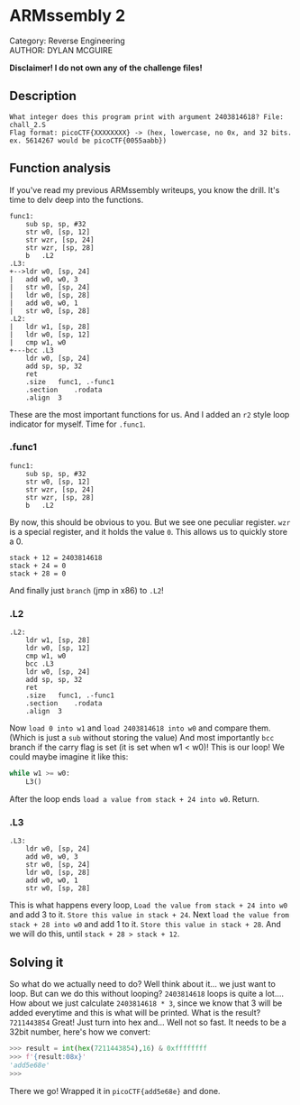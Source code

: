 # ARMssembly 2

Category: Reverse Engineering </br>
AUTHOR: DYLAN MCGUIRE

**Disclaimer! I do not own any of the challenge files!**

## Description
```
What integer does this program print with argument 2403814618? File: chall_2.S 
Flag format: picoCTF{XXXXXXXX} -> (hex, lowercase, no 0x, and 32 bits. ex. 5614267 would be picoCTF{0055aabb})
```

## Function analysis

If you've read my previous ARMssembly writeups, you know the drill. It's time to delv deep into the functions.
```
func1:
	sub	sp, sp, #32
	str	w0, [sp, 12]  
	str	wzr, [sp, 24] 
	str	wzr, [sp, 28] 
	b	.L2
.L3: 
+-->ldr	w0, [sp, 24]           
|	add	w0, w0, 3               
|	str	w0, [sp, 24]           
|	ldr	w0, [sp, 28]           
|	add	w0, w0, 1              
|	str	w0, [sp, 28]           
.L2:                           
|	ldr	w1, [sp, 28]            
|	ldr	w0, [sp, 12]            
|	cmp	w1, w0                  
+---bcc	.L3          
	ldr	w0, [sp, 24] 
	add	sp, sp, 32
	ret
	.size	func1, .-func1
	.section	.rodata
	.align	3
``` 
These are the most important functions for us. And I added an `r2` style loop indicator for myself. Time for `.func1`.

### .func1
```
func1:
	sub	sp, sp, #32
	str	w0, [sp, 12]  
	str	wzr, [sp, 24] 
	str	wzr, [sp, 28] 
	b	.L2
```
By now, this should be obvious to you. But we see one peculiar register. `wzr` is a special register, and it holds the value `0`. This allows us to quickly store a 0. 
```
stack + 12 = 2403814618
stack + 24 = 0
stack + 28 = 0
```
And finally just `branch` (jmp in x86) to `.L2`! 

### .L2
```
.L2:                           
	ldr	w1, [sp, 28]            
	ldr	w0, [sp, 12]            
	cmp	w1, w0                  
    bcc	.L3          
	ldr	w0, [sp, 24] 
	add	sp, sp, 32
	ret
	.size	func1, .-func1
	.section	.rodata
	.align	3
```
Now `load 0 into w1` and `load 2403814618 into w0` and compare them. (Which is just a `sub` without storing the value) And most importantly `bcc` branch if the carry flag is set (it is set when w1 < w0)! This is our loop! We could maybe imagine it like this:
```py
while w1 >= w0:
	L3()
```
After the loop ends `load a value from stack + 24 into w0`. Return. 

### .L3
```
.L3: 
    ldr	w0, [sp, 24]            
	add	w0, w0, 3                
	str	w0, [sp, 24]            
	ldr	w0, [sp, 28]            
	add	w0, w0, 1               
	str	w0, [sp, 28]  
```
This is what happens every loop, `Load the value from stack + 24 into w0` and add 3 to it. `Store this value in stack + 24`. Next `load the value from stack + 28 into w0` and add 1 to it. `Store this value in stack + 28`. And we will do this, until  `stack + 28 > stack + 12`. 

## Solving it

So what do we actually need to do? Well think about it... we just want to loop. But can we do this without looping? `2403814618` loops is quite a lot.... How about we just calculate `2403814618 * 3`, since we know that 3 will be added everytime and this is what will be printed. What is the result? `7211443854` Great! Just turn into hex and... Well not so fast. It needs to be a 32bit number, here's how we convert:
```py
>>> result = int(hex(7211443854),16) & 0xffffffff
>>> f'{result:08x}'
'add5e68e'
>>>
```
There we go! Wrapped it in `picoCTF{add5e68e}` and done.